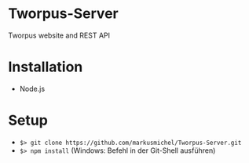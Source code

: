 Tworpus-Server
==============

Tworpus website and REST API

# Installation
- Node.js

# Setup
- `$> git clone https://github.com/markusmichel/Tworpus-Server.git`
- `$> npm install` (Windows: Befehl in der Git-Shell ausführen)
